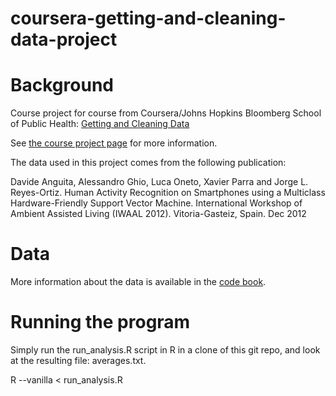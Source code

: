 # coursera-getting-and-cleaning-data-project

# Background

Course project for course from Coursera/Johns Hopkins Bloomberg School of Public Health: 
[Getting and Cleaning Data](https://class.coursera.org/getdata-009)

See [the course project page](https://class.coursera.org/getdata-009/human_grading) for more information.

The data used in this project comes from the following publication:

Davide Anguita, Alessandro Ghio, Luca Oneto, Xavier Parra and Jorge L. Reyes-Ortiz. Human Activity Recognition on Smartphones using a Multiclass Hardware-Friendly Support Vector Machine. International Workshop of Ambient Assisted Living (IWAAL 2012). Vitoria-Gasteiz, Spain. Dec 2012

# Data

More information about the data is available in the [code book](CodeBook.html).

# Running the program

Simply run the run_analysis.R script in R in a clone of this git repo, and look at the resulting file: averages.txt.

R --vanilla < run_analysis.R

